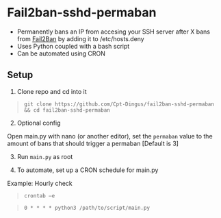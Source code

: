 # Fail2ban-sshd-permaban
- Permanently bans an IP from accesing your SSH server after X bans from [Fail2Ban](https://github.com/fail2ban/fail2ban) by adding it to /etc/hosts.deny
- Uses Python coupled with a bash script
- Can be automated using CRON

## Setup
1. Clone repo and cd into it

> `git clone https://github.com/Cpt-Dingus/fail2ban-sshd-permaban && cd fail2ban-sshd-permaban`

2. Optional config

Open main.py with nano (or another editor), set the `permaban` value to the amount of bans that should trigger a permaban [Default is 3]

3. Run `main.py` as root

4. To automate, set up a CRON schedule for main.py

Example: Hourly check

> `crontab –e`

> `0 * * * * python3 /path/to/script/main.py`
